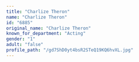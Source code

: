 ```yaml
---
title: "Charlize Theron"
name: "Charlize Theron"
id: "6885"
original_name: "Charlize Theron"
known_for_department: "Acting"
gender: "1"
adult: "false"
profile_path: "/gd7ShD0yt4bsR2STeQ19KQ6hvXL.jpg"
---
```

